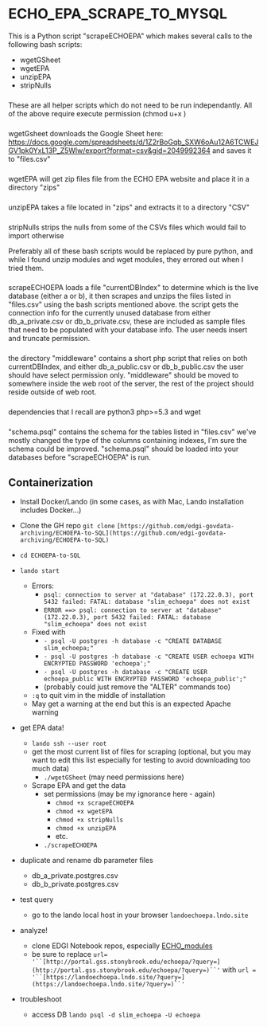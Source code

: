 # ECHO_EPA_SCRAPE_TO_MYSQL
This is a Python script "scrapeECHOEPA" which makes several calls to the following bash scripts:
* wgetGSheet
* wgetEPA
* unzipEPA
* stripNulls
###
These are all helper scripts which do not need to be run independantly. 
All of the above require execute permission (chmod u+x <filename>)
###

wgetGsheet downloads the Google Sheet here:
https://docs.google.com/spreadsheets/d/1Z2rBoGqb_SXW6oAu12A6TCWEJGV1pk0YxL13P_Z5Wlw/export?format=csv&gid=2049992364
and saves it to "files.csv"
###

###
wgetEPA will get zip files file from the ECHO EPA website and place it in a directory "zips"
###
unzipEPA takes a file located in "zips" and extracts it to a directory "CSV"
###
stripNulls strips the nulls from some of the CSVs files which would fail to import otherwise

Preferably all of these bash scripts would be replaced by pure python, and while I found unzip modules and wget modules, they errored out when I tried them.
###
scrapeECHOEPA loads a file "currentDBIndex" to determine which is the live database (either a or b), it then scrapes and unzips the files listed in "files.csv" using the bash scripts mentioned above. 
the script gets the connection info for the currently unused database from either db_a_private.csv or db_b_private.csv, these are included as sample files that need to be populated with your database info. The user needs insert and truncate permission. 
### 
the directory "middleware" contains a short php script that relies on both currentDBIndex, and either db_a_public.csv or db_b_public.csv
the user should have select permission only. "middleware" should be moved to somewhere inside the web root of the server, the rest of the project should reside outside of web root.   
###  
dependencies that I recall are python3 php>=5.3 and wget 
###
 "schema.psql"  contains the schema for the tables listed in "files.csv" we've mostly changed the type of the columns containing indexes, I'm sure the schema could be improved. 
"schema.psql" should be loaded into your databases before "scrapeECHOEPA" is run.

## Containerization
-   Install Docker/Lando (in some cases, as with Mac, Lando installation includes Docker...)
-   Clone the GH repo  `git clone` `[https://github.com/edgi-govdata-archiving/ECHOEPA-to-SQL](https://github.com/edgi-govdata-archiving/ECHOEPA-to-SQL)`
-   `cd ECHOEPA-to-SQL`
-   `lando start`
	-   Errors:
		-  `psql: connection to server at "database" (172.22.0.3), port 5432 failed: FATAL: database "slim_echoepa" does not exist`
		-   `ERROR ==> psql: connection to server at "database" (172.22.0.3), port 5432 failed: FATAL: database "slim_echoepa" does not exist`
	-   Fixed with
		-   `- psql -U postgres -h database -c "CREATE DATABASE slim_echoepa;"`
		-   `- psql -U postgres -h database -c "CREATE USER echoepa WITH ENCRYPTED PASSWORD 'echoepa';"`
		-   `- psql -U postgres -h database -c "CREATE USER echoepa_public WITH ENCRYPTED PASSWORD 'echoepa_public';"`
		-   (probably could just remove the "ALTER" commands too)
	-   `:q`  to quit vim in the middle of installation
	-   May get a warning at the end but this is an expected Apache warning

-   get EPA data!
	-   `lando ssh --user root`
	-   get the most current list of files for scraping (optional, but you may want to edit this list especially for testing to avoid downloading too much data)
		-   `./wgetGSheet` (may need permissions here)
	-   Scrape EPA and get the data
		-   set permissions (may be my ignorance here - again)
			-   `chmod +x scrapeECHOEPA`
			-   `chmod +x wgetEPA`
			-   `chmod +x stripNulls`
			-   `chmod +x unzipEPA`
			-   etc.
		-   `./scrapeECHOEPA`
-   duplicate and rename db parameter files
	-   db_a_private.postgres.csv
	-   db_b_private.postgres.csv
-   test query
	-   go to the lando local host in your browser  `landoechoepa.lndo.site`
-   analyze!
	-   clone EDGI Notebook repos, especially  [ECHO_modules](https://github.com/edgi-govdata-archiving/ECHO_modules)
	-   be sure to replace  `url= '``[http://portal.gss.stonybrook.edu/echoepa/?query=](http://portal.gss.stonybrook.edu/echoepa/?query=)``'`  with  `url = '``[https://landoechoepa.lndo.site/?query=](https://landoechoepa.lndo.site/?query=)``'`

-   troubleshoot
	-   access DB `lando psql -d slim_echoepa -U echoepa`
